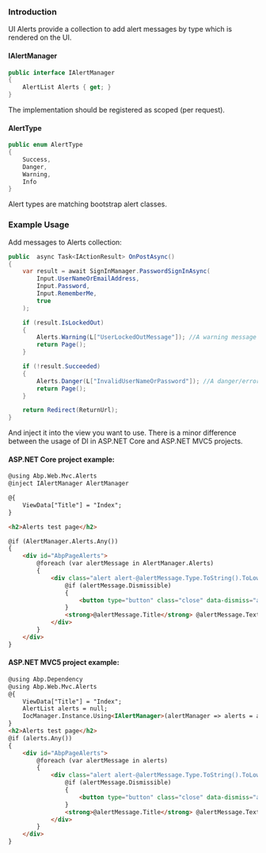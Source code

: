 ### Introduction

UI Alerts provide a collection to add alert messages by type which is rendered on the UI.

#### IAlertManager

```c#
public interface IAlertManager
{
    AlertList Alerts { get; }
}
```

The implementation should be registered as scoped (per request).

#### AlertType

```c#
public enum AlertType
{
    Success,
    Danger,
    Warning,
    Info
}
```

Alert types are matching bootstrap alert classes.

### Example Usage

Add messages to Alerts collection:

```c#
public  async Task<IActionResult> OnPostAsync()
{
    var result = await SignInManager.PasswordSignInAsync(
        Input.UserNameOrEmailAddress,
        Input.Password,
        Input.RememberMe,
        true
    );

    if (result.IsLockedOut)
    {
        Alerts.Warning(L["UserLockedOutMessage"]); //A warning message
        return Page();
    }

    if (!result.Succeeded)
    {
        Alerts.Danger(L["InvalidUserNameOrPassword"]); //A danger/error message
        return Page();
    }

    return Redirect(ReturnUrl);
}
```

And inject it into the view you want to use. There is a minor difference between the usage of DI in ASP.NET Core and ASP.NET MVC5 projects. 

#### ASP.NET Core project example:

```html
@using Abp.Web.Mvc.Alerts
@inject IAlertManager AlertManager

@{
    ViewData["Title"] = "Index";
}

<h2>Alerts test page</h2>

@if (AlertManager.Alerts.Any())
{
    <div id="AbpPageAlerts">
        @foreach (var alertMessage in AlertManager.Alerts)
        {
            <div class="alert alert-@alertMessage.Type.ToString().ToLower() @(alertMessage.Dismissible ? "alert-dismisable" : "")" role="alert">
                @if (alertMessage.Dismissible)
                {
                    <button type="button" class="close" data-dismiss="alert" aria-label="Close"><span aria-hidden="true">&times;</span></button>
                }
                <strong>@alertMessage.Title</strong> @alertMessage.Text
            </div>
        }
    </div>
}
```

#### ASP.NET MVC5 project example:

```html
@using Abp.Dependency
@using Abp.Web.Mvc.Alerts
@{
    ViewData["Title"] = "Index";
    AlertList alerts = null;
    IocManager.Instance.Using<IAlertManager>(alertManager => alerts = alertManager.Alerts);
}
<h2>Alerts test page</h2>
@if (alerts.Any())
{
    <div id="AbpPageAlerts">
        @foreach (var alertMessage in alerts)
        {
            <div class="alert alert-@alertMessage.Type.ToString().ToLower() @(alertMessage.Dismissible ? "alert-dismisable" : "")" role="alert">
                @if (alertMessage.Dismissible)
                {
                    <button type="button" class="close" data-dismiss="alert" aria-label="Close"><span aria-hidden="true">&times;</span></button>
                }
                <strong>@alertMessage.Title</strong> @alertMessage.Text
            </div>
        }
    </div>
}
```

